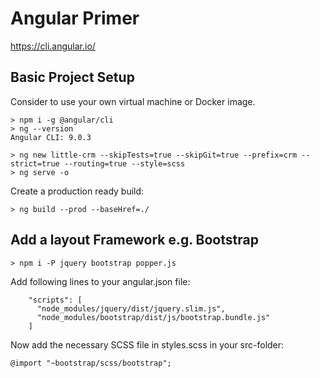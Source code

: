 # Angular Primer

https://cli.angular.io/

## Basic Project Setup

Consider to use your own virtual machine or Docker image.

    > npm i -g @angular/cli
    > ng --version
    Angular CLI: 9.0.3    
    
    > ng new little-crm --skipTests=true --skipGit=true --prefix=crm --strict=true --routing=true --style=scss
    > ng serve -o

Create a production ready build:
    
    > ng build --prod --baseHref=./

## Add a layout Framework e.g. Bootstrap

    > npm i -P jquery bootstrap popper.js
    
Add following lines to your angular.json file:

        "scripts": [
          "node_modules/jquery/dist/jquery.slim.js",
          "node_modules/bootstrap/dist/js/bootstrap.bundle.js"
        ]

Now add the necessary SCSS file in styles.scss in your src-folder:

    @import "~bootstrap/scss/bootstrap";
    
    
